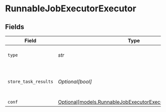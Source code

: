 # RunnableJobExecutorExecutor


## Fields

| Field                                                                                                                    | Type                                                                                                                     | Required                                                                                                                 | Description                                                                                                              |
| ------------------------------------------------------------------------------------------------------------------------ | ------------------------------------------------------------------------------------------------------------------------ | ------------------------------------------------------------------------------------------------------------------------ | ------------------------------------------------------------------------------------------------------------------------ |
| `type`                                                                                                                   | *str*                                                                                                                    | :heavy_check_mark:                                                                                                       | The type of executor to run                                                                                              |
| `store_task_results`                                                                                                     | *Optional[bool]*                                                                                                         | :heavy_minus_sign:                                                                                                       | Determines whether or not to write task results to disk                                                                  |
| `conf`                                                                                                                   | [Optional[models.RunnableJobExecutorExecutorSpecificSettings]](../models/runnablejobexecutorexecutorspecificsettings.md) | :heavy_minus_sign:                                                                                                       | N/A                                                                                                                      |